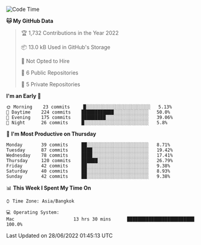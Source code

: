<!--START_SECTION:waka-->
![Code Time](http://img.shields.io/badge/Code%20Time-0%20secs-blue)

**🐱 My GitHub Data** 

> 🏆 1,732 Contributions in the Year 2022
 > 
> 📦 13.0 kB Used in GitHub's Storage 
 > 
> 🚫 Not Opted to Hire
 > 
> 📜 6 Public Repositories 
 > 
> 🔑 5 Private Repositories  
 > 
**I'm an Early 🐤** 

```text
🌞 Morning    23 commits     █░░░░░░░░░░░░░░░░░░░░░░░░   5.13% 
🌆 Daytime    224 commits    ████████████░░░░░░░░░░░░░   50.0% 
🌃 Evening    175 commits    █████████░░░░░░░░░░░░░░░░   39.06% 
🌙 Night      26 commits     █░░░░░░░░░░░░░░░░░░░░░░░░   5.8%

```
📅 **I'm Most Productive on Thursday** 

```text
Monday       39 commits     ██░░░░░░░░░░░░░░░░░░░░░░░   8.71% 
Tuesday      87 commits     ████░░░░░░░░░░░░░░░░░░░░░   19.42% 
Wednesday    78 commits     ████░░░░░░░░░░░░░░░░░░░░░   17.41% 
Thursday     120 commits    ██████░░░░░░░░░░░░░░░░░░░   26.79% 
Friday       42 commits     ██░░░░░░░░░░░░░░░░░░░░░░░   9.38% 
Saturday     40 commits     ██░░░░░░░░░░░░░░░░░░░░░░░   8.93% 
Sunday       42 commits     ██░░░░░░░░░░░░░░░░░░░░░░░   9.38%

```


📊 **This Week I Spent My Time On** 

```text
⌚︎ Time Zone: Asia/Bangkok

💻 Operating System: 
Mac                      13 hrs 30 mins      █████████████████████████   100.0%

```


 Last Updated on 28/06/2022 01:45:13 UTC
<!--END_SECTION:waka-->